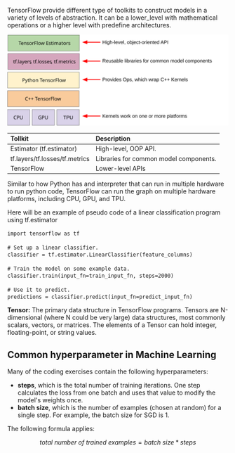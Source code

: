 TensorFlow provide different type of toolkits to construct models in a variety of levels of abstraction. It can be a lower_level  with mathematical operations or a higher level with predefine architectures.

![009_TFHierarchy](../images/009_TFHierarchy.svg)


| Tollkit                           | Description                            |
|:----------------------------------|:---------------------------------------|
| Estimator (tf.estimator)	        | High-level, OOP API.                   |
| tf.layers/tf.losses/tf.metrics	| Libraries for common model components. |
| TensorFlow	                    | Lower-level APIs                       |


Similar to how Python has and interpreter that can run in multiple hardware to run python code, TensorFlow can run the graph on multiple hardware platforms, including CPU, GPU, and TPU.


Here will be an example of pseudo code of a linear classification program using tf.estimator

```
import tensorflow as tf

# Set up a linear classifier.
classifier = tf.estimator.LinearClassifier(feature_columns)

# Train the model on some example data.
classifier.train(input_fn=train_input_fn, steps=2000)

# Use it to predict.
predictions = classifier.predict(input_fn=predict_input_fn)
```

>
**Tensor:**
The primary data structure in TensorFlow programs. Tensors are N-dimensional (where N could be very large) data structures, most commonly scalars, vectors, or matrices. The elements of a Tensor can hold integer, floating-point, or string values.

## Common hyperparameter in Machine Learning

Many of the coding exercises contain the following hyperparameters:

* **steps**, which is the total number of training iterations. One step calculates the loss from one batch and uses that value to modify the model's weights once.
* **batch size**, which is the number of examples (chosen at random) for a single step. For example, the batch size for SGD is 1.

The following formula applies:

$$
total\ number\ of\ trained\ examples = batch\ size * steps
$$
